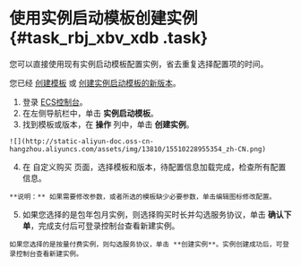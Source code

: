 # 使用实例启动模板创建实例 {#task_rbj_xbv_xdb .task}

您可以直接使用现有实例启动模板配置实例，省去重复选择配置项的时间。

您已经 [创建模板](intl.zh-CN/实例/管理实例资源/管理实例启动模板/创建实例启动模板.md#) 或 [创建实例启动模板的新版本](intl.zh-CN/实例/管理实例资源/管理实例启动模板/创建实例启动模板的新版本.md#)。

1.   登录 [ECS控制台](https://ecs.console.aliyun.com/)。 
2.   在左侧导航栏中，单击 **实例启动模板**。 
3.   找到模板或版本，在 **操作** 列中，单击 **创建实例**。 

    ![](http://static-aliyun-doc.oss-cn-hangzhou.aliyuncs.com/assets/img/13810/15510228955354_zh-CN.png)

4.   在 自定义购买 页面，选择模板和版本，待配置信息加载完成，检查所有配置信息。 

    **说明：** 如果需要修改参数，或者所选的模板缺少必要参数，单击编辑图标修改配置。

5.   如果您选择的是包年包月实例，则选择购买时长并勾选服务协议，单击 **确认下单**，完成支付后可登录控制台查看新建实例。 

    如果您选择的是按量付费实例，则勾选服务协议，单击 **创建实例**。实例创建成功后，可登录控制台查看新建实例。


